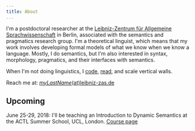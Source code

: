 ```yaml
---
title: About 
...
```


I'm a postdoctoral researcher at the [Leibniz-Zentrum für Allgemeine Sprachwissenschaft](http://www.zas.gwz-berlin.de) in Berlin, associated with the semantics and pragmatics research group. I'm a theoretical linguist, which means that my work involves developing formal models of what we know when we know a language. Mostly, I do semantics, but I'm also interested in syntax, morphology, pragmatics, and their interfaces with semantics. 

When I'm not doing linguistics, I [code](https://github.com/patrl), [read](https://www.goodreads.com/user/show/59694544-patrick-elliott), and scale vertical walls.

Reach me at: [*myLastName*(at)leibniz-zas.de](mailto:elliott@leibniz-zas.de)

## Upcoming

June 25-29, 2018: I'll be teaching an Introduction to Dynamic Semantics at the ACTL Summer School, UCL, London. [Course page](https://actlblog.wordpress.com/introduction-to-dynamic-semantics/)
